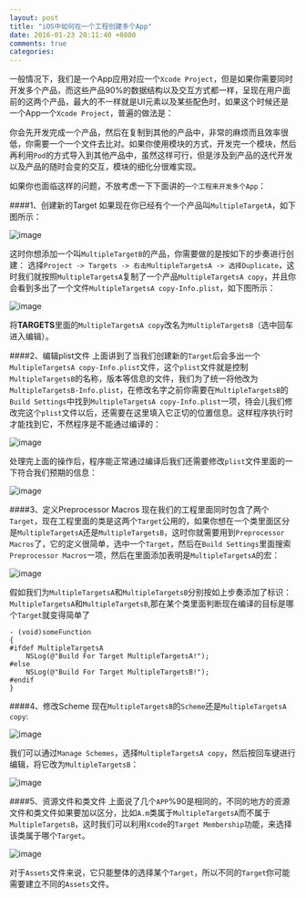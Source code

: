 ```yaml
---
layout: post
title: "iOS中如何在一个工程创建多个App"
date: 2016-01-23 20:11:40 +0800
comments: true
categories: 
---
```


一般情况下，我们是一个App应用对应一个`Xcode Project`，但是如果你需要同时开发多个产品，而这些产品90%的数据结构以及交互方式都一样，呈现在用户面前的这两个产品，最大的不一样就是UI元素以及某些配色时，如果这个时候还是一个App一个`Xcode Project`，普遍的做法是：  
  
你会先开发完成一个产品，然后在复制到其他的产品中，非常的麻烦而且效率很低，你需要一个一个文件去比对。如果你使用模块的方式，开发完一个模块，然后再利用`Pod`的方式导入到其他产品中，虽然这样可行，但是涉及到产品的迭代开发以及产品的随时会变的交互，模块的细化分很难实现。  
  
如果你也面临这样的问题，不放考虑一下下面讲的`一个工程来开发多个App`：  

<!--more-->

####1、创建新的Target
如果现在你已经有个一个产品叫`MultipleTargetA`，如下图所示：  
  
![image](http://ww3.sinaimg.cn/mw690/8f7a6fe0gw1f09onfv2lnj20e709xabz.jpg)

这时你想添加一个叫`MultipleTargetB`的产品，你需要做的是按如下的步奏进行创建：
选择`Project -> Targets -> 右击MultipleTargetsA -> 选择Duplicate`，这时我们就按照`MultipleTargetsA`复制了一个产品`MultipleTargetsA copy`，并且你会看到多出了一个文件`MultipleTargetsA copy-Info.plist`，如下图所示：    

![image](http://ww3.sinaimg.cn/mw690/8f7a6fe0gw1f09onggesdj20cr0b8q53.jpg)

将**TARGETS**里面的`MultipleTargetsA copy`改名为`MultipleTargetsB`（选中回车进入编辑）。

####2、编辑plist文件
上面讲到了当我们创建新的`Target`后会多出一个`MultipleTargetsA copy-Info.plist`文件，这个`plist`文件就是控制`MultipleTargetsB`的名称，版本等信息的文件，我们为了统一将他改为`MultipleTargetsB-Info.plist`，在修改名字之前你需要在`MultipleTargetsB`的`Build Settings`中找到`MultipleTargetsA copy-Info.plist`一项，待会儿我们修改完这个`plist`文件以后，还需要在这里填入它正切的位置信息。这样程序执行时才能找到它，不然程序是不能通过编译的：

![image](http://ww3.sinaimg.cn/mw690/8f7a6fe0gw1f09ongryr7j20oq0algnp.jpg)

处理完上面的操作后，程序能正常通过编译后我们还需要修改`plist`文件里面的一下符合我们预期的信息：

![image](http://ww2.sinaimg.cn/mw690/8f7a6fe0gw1f09onhbzvjj20h20aydj0.jpg)

####3、定义Preprocessor Macros
现在我们的工程里面同时包含了两个`Target`，现在工程里面的类是这两个`Target`公用的，如果你想在一个类里面区分是`MultipleTargetsA`还是`MultipleTargetsB`，这时你就需要用到`Preprocessor Macros`了，它的定义很简单，选中一个`Target`，然后在`Build Settings`里面搜索`Preprocessor Macros`一项，然后在里面添加表明是`MultipleTargetsA`的宏：  

![image](http://ww2.sinaimg.cn/mw690/8f7a6fe0gw1f09oni1sa6j20ol0fbwhe.jpg)

假如我们为`MultipleTargetsA`和`MultipleTargetsB`分别按如上步奏添加了标识：`MultipleTargetsA`和`MultipleTargetsB`,那在某个类里面判断现在编译的目标是哪个`Target`就变得简单了

```
- (void)someFunction
{
#ifdef MultipleTargetsA
    NSLog(@"Build For Target MultipleTargetsA!");
#else
    NSLog(@"Build For Target MultipleTargetsB!");
#endif
}

```

####4、修改Scheme
现在`MultipleTargetsB`的`Scheme`还是`MultipleTargetsA copy`:   
 
![image](http://ww4.sinaimg.cn/mw690/8f7a6fe0gw1f09onihy4tj20c20820uh.jpg)

我们可以通过`Manage Schemes`，选择`MultipleTargetsA copy`，然后按回车键进行编辑，将它改为`MultipleTargetsB`：

![image](http://ww4.sinaimg.cn/mw690/8f7a6fe0gw1f09onj571gj20m00d4dh4.jpg)

####5、资源文件和类文件
上面说了几个`APP`%90是相同的，不同的地方的资源文件和类文件如果要加以区分，比如`A.m`类属于`MultipleTargetsA`而不属于`MultipleTargetsB`，这时我们可以利用`Xcode`的`Target Membership`功能，来选择该类属于哪个`Target`。  

![image](http://ww2.sinaimg.cn/mw690/8f7a6fe0gw1f09onjlay4j20dw0a5dh8.jpg)

对于`Assets`文件来说，它只能整体的选择某个`Target`，所以不同的`Target`你可能需要建立不同的`Assets`文件。
